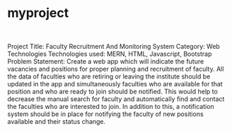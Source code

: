 # myproject
﻿

Project Title: Faculty Recruitment And Monitoring System
Category: Web Technologies
Technologies used: MERN, HTML, Javascript, Bootstrap
Problem Statement:
Create a web app which will indicate the future vacancies and positions for proper planning and recruitment of faculty. All the data of faculties who are retiring or leaving the institute should be updated in the app and simultaneously faculties who are available for that position and who are ready to join should be notified. This would help to decrease the manual search for faculty and automatically find and contact the faculties who are interested to join. In addition to this, a notification system should be in place for notifying the faculty of new positions available and their status change.



